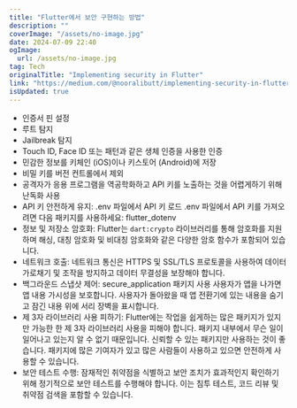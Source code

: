 ```yaml
---
title: "Flutter에서 보안 구현하는 방법"
description: ""
coverImage: "/assets/no-image.jpg"
date: 2024-07-09 22:40
ogImage: 
  url: /assets/no-image.jpg
tag: Tech
originalTitle: "Implementing security in Flutter"
link: "https://medium.com/@nooralibutt/implementing-security-in-flutter-7eb5e53be66e"
isUpdated: true
---
```




- 인증서 핀 설정
- 루트 탐지
- Jailbreak 탐지
- Touch ID, Face ID 또는 패턴과 같은 생체 인증을 사용한 인증
- 민감한 정보를 키체인 (iOS)이나 키스토어 (Android)에 저장
- 비밀 키를 버전 컨트롤에서 제외
- 공격자가 응용 프로그램을 역공학화하고 API 키를 노출하는 것을 어렵게하기 위해 난독화 사용
- API 키 안전하게 유지: .env 파일에서 API 키 로드
  .env 파일에서 API 키를 가져오려면 다음 패키지를 사용하세요: flutter_dotenv
- 정보 및 저장소 암호화: Flutter는 `dart:crypto` 라이브러리를 통해 암호화를 지원하며 해싱, 대칭 암호화 및 비대칭 암호화와 같은 다양한 암호 함수가 포함되어 있습니다.
- 네트워크 호출: 네트워크 통신은 HTTPS 및 SSL/TLS 프로토콜을 사용하여 데이터 가로채기 및 조작을 방지하고 데이터 무결성을 보장해야 합니다.
- 백그라운드 스냅샷 제어: secure_application 패키지 사용
  사용자가 앱을 나가면 앱 내용 가시성을 보호합니다. 사용자가 돌아왔을 때 앱 전환기에 있는 내용을 숨기고 잠긴 내용 위에 서리 장벽을 표시합니다.
- 제 3자 라이브러리 사용 피하기: Flutter에는 작업을 쉽게하는 많은 패키지가 있지만 가능한 한 제 3자 라이브러리 사용을 피해야 합니다. 패키지 내부에서 무슨 일이 일어나고 있는지 알 수 없기 때문입니다. 신뢰할 수 있는 패키지만 사용하는 것이 좋습니다. 패키지에 많은 기여자가 있고 많은 사람들이 사용하고 있으면 안전하게 사용할 수 있습니다.
- 보안 테스트 수행: 잠재적인 취약점을 식별하고 보안 조치가 효과적인지 확인하기 위해 정기적으로 보안 테스트를 수행해야 합니다. 이는 침투 테스트, 코드 리뷰 및 취약점 검색을 포함할 수 있습니다.
